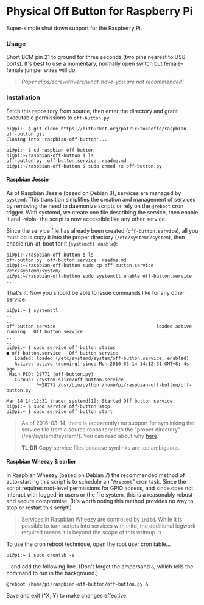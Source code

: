 Physical Off Button for Raspberry Pi
====================================

Super-simple shut down support for the Raspberry Pi.

### Usage

Short BCM pin 21 to ground for three seconds (two pins nearest to USB ports).
It's best to use a momentary, normally open switch but female-female jumper
wires will do.

> *Paper clips/screwdrivers/what-have-you are not recommended!*

### Installation

Fetch this repository from source, then enter the directory and grant executable
permissions to `off-button.py`.

````
pi@pi:~ $ git clone https://bitbucket.org/patricktokeeffe/raspbian-off-button.git
Cloning into 'raspbian-off-button'...
...
pi@pi:~ $ cd raspbian-off-button
pi@pi:~/raspbian-off-button $ ls
off-button.py  off-button.service  readme.md
pi@pi:~/raspbian-off-button $ sudo chmod +x off-button.py
````

#### Raspbian Jessie

As of Raspbian Jessie (based on Debian 8), services are managed by `systemd`. This
transition simplifies the creation and management of services by removing the need
to daemonize scripts or rely on the `@reboot` cron trigger. With systemd, we create
one file describing the service, then enable it and -viola- the script is now
accessible like any other service.

Since the service file has already been created (`off-button.service`), all you
must do is copy it into the proper directory (`/etc/systemd/system`), then enable
run-at-boot for it (`systemctl enable`):

```
pi@pi:~/raspbian-off-button $ ls
off-button.py  off-button.service  readme.md
pi@pi:~/raspbian-off-button sudo cp off-button.service /etc/systemd/system/
pi@pi:~/raspbian-off-button sudo systemctl enable off-button.service
...
```

That's it. Now you should be able to issue commands like for any other service:

```
pi@pi:~ $ systemctl
...
...
off-button.service                                     loaded active running   Off button service
...
...
pi@pi:~ $ sudo service off-button status
● off-button.service - Off button service
   Loaded: loaded (/etc/systemd/system/off-button.service; enabled)
   Active: active (running) since Mon 2016-03-14 14:12:31 GMT+8; 4s ago
 Main PID: 28771 (off-button.py)
   CGroup: /system.slice/off-button.service
           └─28771 /usr/bin/python /home/pi/raspbian-off-button/off-button.py

Mar 14 14:12:31 tracer systemd[1]: Started Off button service.
pi@pi:~ $ sudo service off-button stop
pi@pi:~ $ sudo service off-button start
```

> As of 2016-03-14, there is (apparently) no support for symlinking the service
> file from a source repository into the "proper directory" (/var/systemd/system/).
> You can read about why [here](https://bugzilla.redhat.com/show_bug.cgi?id=955379).
>
> **TL;DR** Copy service files because symlinks are too ambiguous.

#### Raspbian Wheezy & earlier

In Raspbian Wheezy (based on Debian 7) the recommended method of auto-starting this
script is to schedule an "`@reboot`" cron task. Since the script requires root-level
permissions for GPIO access, and since does not interact with logged-in users or the
file system, this is a reasonably robust and secure compromise. (It's worth noting
this method provides no way to stop or restart this script!)

> Services in Raspbian Wheezy are controlled by `initd`. While it is possible to
> turn scripts into services with initd, the additional legwork required means it
> is beyond the scope of this writeup. :(

To use the cron reboot technique, open the root user cron table...

````
pi@pi:~ $ sudo crontab -e
````

...and add the following line. (Don't forget the ampersand `&`, which tells the
command to run in the background.)

````
@reboot /home/pi/raspbian-off-button/off-button.py &
````

Save and exit (^X, Y) to make changes effective.

